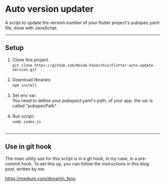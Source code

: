 # Auto version updater
 A script to update the version number of your flutter project's pubspec.yaml file, done with JavaScript.
 
 ---
## Setup

 1. Clone this project.  <br>
	`git clone https://github.com/Novak-Fenocchio/Flutter-auto-update-version.git`
 <br> <br>
 2.  Download libraries: <br>
 `npm install`
  <br> <br>
 3.  Set env var:  <br>
    You need to define your pubspect.yaml's path, of your app.  the var is called "pubspecPath"
<br> <br>
 1.  Run script:  <br>
 `node index.js`
<br> <br>
 ---

## Use in git hook

The main utility use for this script is in a git hook, in my case, in a pre-commit hook. To set this up, you can follow the instructions in this blog post, written by me. 

https://medium.com/@martin_feno
